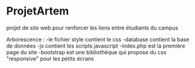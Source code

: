 ﻿# ProjetArtem
projet de site web pour renforcer les liens entre étudiants du campus

Arborescence : 
-le fichier style contient le css
-database contient la base de données
-js contient les scripts javascript
-index.php est la première page du site
-bootstrap est une bibliothèque qui propose du css "responsive" pour les petits écrans
 
